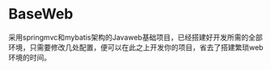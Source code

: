 # BaseWeb
采用springmvc和mybatis架构的Javaweb基础项目，已经搭建好开发所需的全部环境，只需要修改几处配置，便可以在此之上开发你的项目，省去了搭建繁琐web环境的时间。
